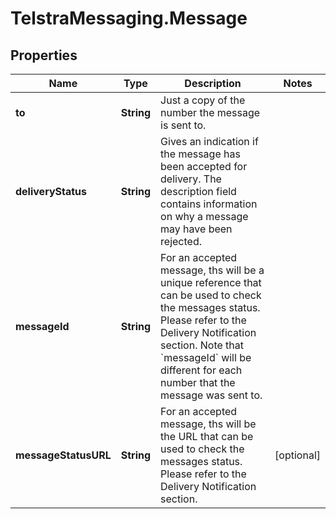 # TelstraMessaging.Message

## Properties

Name | Type | Description | Notes
------------ | ------------- | ------------- | -------------
**to** | **String** | Just a copy of the number the message is sent to. | 
**deliveryStatus** | **String** | Gives an indication if the message has been accepted for delivery. The description field contains information on why a message may have been rejected.  | 
**messageId** | **String** | For an accepted message, ths will be a unique reference that can be used to check the messages status. Please refer to the Delivery Notification section.  Note that &#x60;messageId&#x60; will be different for each number that the message was sent to.  | 
**messageStatusURL** | **String** | For an accepted message, ths will be the URL that can be used to check the messages status. Please refer to the Delivery Notification section.  | [optional] 


